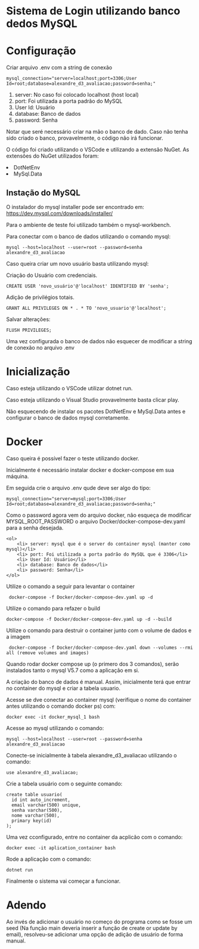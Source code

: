 # Sistema de Login utilizando banco dedos MySQL

# Configuração
Criar arquivo .env com a string de conexão
```
mysql_connection="server=localhost;port=3306;User Id=root;database=alexandre_d3_avaliacao;password=senha;"
```
<ol>
    <li> server: No caso foi colocado localhost (host local)</li>
    <li> port: Foi utilizada a porta padrão do MySQL</li>
    <li> User Id: Usuário</li>
    <li> database: Banco de dados</li>
    <li> password: Senha</li>
</ol>
Notar que seré necessário criar na mão o banco de dado. Caso não tenha sido criado o banco, provavelmente, o código não irá funcionar.

O código foi criado utilizando o VSCode e utilizando a extensão NuGet.
As extensões do NuGet utilizados foram:
<div>
    <li> DotNetEnv</li>
    <li> MySql.Data</li>
</div>

## Instação do MySQL
O instalador do mysql installer pode ser encontrado em:
https://dev.mysql.com/downloads/installer/

Para o ambiente de teste foi utilizado também o mysql-workbench.

Para conectar com o banco de dados utilizando o comando mysql:
```
mysql --host=localhost --user=root --password=senha alexandre_d3_avaliacao
```

Caso queira criar um novo usuário basta utilizando mysql:

Criação do Usuário com credenciais.

```
CREATE USER 'novo_usuário'@'localhost' IDENTIFIED BY 'senha';
```

Adição de privilégios totais.

```
GRANT ALL PRIVILEGES ON * . * TO 'novo_usuario'@'localhost';
```

Salvar alterações:
```
FLUSH PRIVILEGES;
```

Uma vez configurada o banco de dados não esquecer de modificar a string de conexão no arquivo .env



# Inicialização
Caso esteja utilizando o VSCode utilizar dotnet run.

Caso esteja utilizando o Visual Studio provavelmente basta clicar play.

Não esquecendo de instalar os pacotes DotNetEnv e MySql.Data antes e configurar o banco de dados mysql corretamente.

# Docker

Caso queira é possível fazer o teste utilizando docker.

Inicialmente é necessário instalar docker e docker-compose em sua máquina.

Em seguida crie o arquivo .env qude deve ser algo do tipo:
```
mysql_connection="server=mysql;port=3306;User Id=root;database=alexandre_d3_avaliacao;password=senha;"
```
Como o password agora vem do arquivo docker, não esqueça de modificar MYSQL_ROOT_PASSWORD o arquivo Docker/docker-compose-dev.yaml para a senha desejada.

```
<ol>
    <li> server: mysql que é o server do container mysql (manter como mysql)</li>
    <li> port: Foi utilizada a porta padrão do MySQL que é 3306</li>
    <li> User Id: Usuário</li>
    <li> database: Banco de dados</li>
    <li> password: Senha</li>
</ol>
```

Utilize o comando a seguir para levantar o container
```
 docker-compose -f Docker/docker-compose-dev.yaml up -d 
```

Utilize o comando para refazer o build
```
docker-compose -f Docker/docker-compose-dev.yaml up -d --build
```

Utilize o comando para destruir o container junto com o volume de dados e a imagem
```
 docker-compose -f Docker/docker-compose-dev.yaml down --volumes --rmi all (remove volumes and images)
```

Quando rodar docker compose up (o primero dos 3 comandos), serão instalados tanto o mysql V5.7 como a aplicação em si.

A criação do banco de dados é manual. Assim, inicialmente terá que entrar no container do mysql e criar a tabela usuario.

Acesse se dve conectar ao container mysql (verifique o nome do container antes utilizando o comando docker ps) com:
```
docker exec -it docker_mysql_1 bash
```

Acesse ao mysql utilizando o comando:
```
mysql --host=localhost --user=root --password=senha alexandre_d3_avaliacao
```

Conecte-se inicialmente à tabela alexandre_d3_avaliacao utilizando o comando:
```
use alexandre_d3_avaliacao;
```

Crie a tabela usuário com o seguinte comando:
```
create table usuario(
  id int auto_increment,
  email varchar(500) unique,
  senha varchar(500),
  nome varchar(500),
  primary key(id)
);
```

Uma vez cconfigurado, entre no container da acplicão com o comando: 
```
docker exec -it aplication_container bash
```
Rode a aplicação com o comando:
```
dotnet run
```

Finalmente o sistema vai começar a funcionar.

# Adendo

Ao invés de adicionar o usuário no começo do programa como se fosse um seed (Na função main deveria inserir a função de create or update by email), resolveu-se adicionar uma opção de adição de usuário de forma manual.


